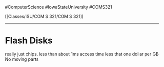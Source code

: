 #ComputerScience  #IowaStateUniversity  #COMS321 


[[Classes/ISU/COM S 321/COM S 321]] 

---

# Flash Disks

really just chips. 
less than about 1ms access time
less that one dollar per GB
No moving parts